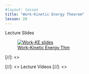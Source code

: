 ```yaml
---
#layout: lesson
title: "Work-Kinetic Energy Theorem"
lesson: 28
---
```


<div class="heading3"> Lecture Slides </div>

<div class="thumb_container">

  <a href="https://drive.google.com/file/d/18ZNpI8omBOHXH2zubt0y2ySx9vj_tKVO/view" target="_blank">
    <figure class="thumblink">
      <img class="thumblink-img" src="{{site.baseurl}}/images/thumbs/L28.png" alt="Work-KE slides" >
      <figcaption class="thumblink-caption"> Work-Kinetic Energy Thm </figcaption>
    </figure>
  </a>

</div>


[//]: <><div class="heading3">
[//]: <>  Lecture Videos
[//]: <></div>

